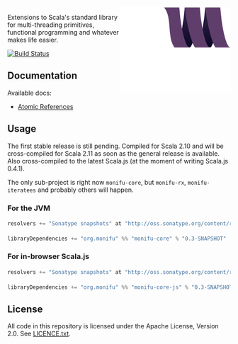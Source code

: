 <img src="docs/assets/monifu.png" align="right" />

Extensions to Scala's standard library for multi-threading primitives, functional programming and whatever makes life easier.

[![Build Status](https://travis-ci.org/alexandru/monifu.png?branch=master)](https://travis-ci.org/alexandru/monifu)

## Documentation

Available docs:

* [Atomic References](docs/atomic.md)

## Usage

The first stable release is still pending. Compiled for Scala 2.10 and will be cross-compiled for Scala 2.11 as
soon as the general release is available. Also cross-compiled to the latest Scala.js (at the moment of writing
 Scala.js 0.4.1).

The only sub-project is right now `monifu-core`, but `monifu-rx`, `monifu-iteratees` and probably others will happen.

### For the JVM

```scala
resolvers += "Sonatype snapshots" at "http://oss.sonatype.org/content/repositories/snapshots/"

libraryDependencies += "org.monifu" %% "monifu-core" % "0.3-SNAPSHOT"
```

### For in-browser Scala.js

```scala
resolvers += "Sonatype snapshots" at "http://oss.sonatype.org/content/repositories/snapshots/"

libraryDependencies += "org.monifu" %% "monifu-core-js" % "0.3-SNAPSHOT"
```

## License

All code in this repository is licensed under the Apache License, Version 2.0.
See [LICENCE.txt](./LICENSE.txt).